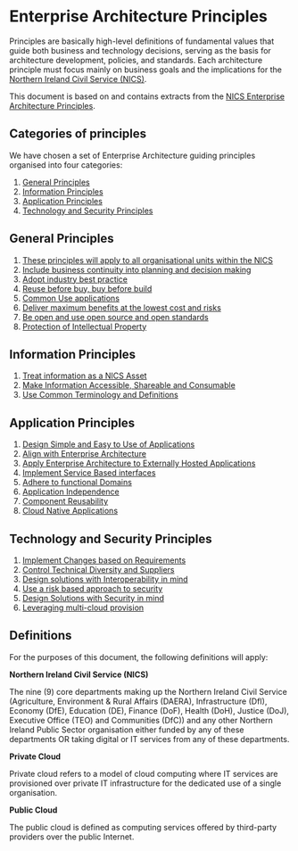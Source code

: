# Enterprise Architecture Principles

Principles are basically high-level definitions of fundamental values that guide both business and technology decisions,
serving as the basis for architecture development, policies, and standards. Each architecture principle must focus mainly on business goals and the implications for the [Northern Ireland Civil Service (NICS)](#definitions).

This document is based on and contains extracts from the [NICS Enterprise Architecture Principles](https://www.finance-ni.gov.uk/publications/nics-enterprise-architecture-principles-itda).

## Categories of principles

We have chosen a set of Enterprise Architecture guiding principles organised into four categories:

1. [General Principles](#general-principles)
2. [Information Principles](#information-principles)
3. [Application Principles](#application-principles)
4. [Technology and Security Principles](#technology-and-security-principles)

## General Principles

1. [These principles will apply to all organisational units within the NICS](documentation/general#1-the-architectural-principles-will-apply-to-all-business-areas-within-the-nics)
2. [Include business continuity into planning and decision making](documentation/general#1-2-include-business-continuity-into-planning-and-decision-making)
3. [Adopt industry best practice](documentation/general#1-3-adopt-industry-best-practice)
4. [Reuse before buy, buy before build](documentation/general#1-4-reuse-before-buy-buy-before-build)
5. [Common Use applications](documentation/general#1-5-common-use-applications)
6. [Deliver maximum benefits at the lowest cost and risks](documentation/general#1-6-deliver-maximum-benefits-at-the-lowest-cost-and-risks)
7. [Be open and use open source and open standards](documentation/general#1-7-be-open-and-use-open-source-and-open-standards)
8. [Protection of Intellectual Property](documentation/general#1-8-protection-of-intellectual-property)

## Information Principles

1. [Treat information as a NICS Asset](documentation/information#2-1-treat-information-as-a-nics-asset)
2. [Make Information Accessible, Shareable and Consumable](documentation/information#2-2-make-information-accessible-shareable-and-consumable)
3. [Use Common Terminology and Definitions](documentation/information#2-3-use-common-terminology-and-definitions)

## Application Principles

1. [Design Simple and Easy to Use of Applications](documentation/application#3-1-design-simple-and-easy-to-use-applications)
2. [Align with Enterprise Architecture](documentation/application#3-2-align-with-the-enterprise-architecture)
3. [Apply Enterprise Architecture to Externally Hosted Applications](documentation/application#3-3-apply-enterprise-architecture-principles-to-externally-provided-or-hosted-applications)
4. [Implement Service Based interfaces](documentation/application#3-4-implement-service-based-interfaces)
5. [Adhere to functional Domains](documentation/application#3-5-adhere-to-functional-domains)
6. [Application Independence](documentation/application#3-6-application-independence)
7. [Component Reusability](documentation/application#3-7-component-reusability)
8. [Cloud Native Applications](documentation/application#3-8-cloud-native-applications)

## Technology and Security Principles

1. [Implement Changes based on Requirements](documentation/technology#4-1-implement-changes-based-on-requirements)
2. [Control Technical Diversity and Suppliers](documentation/technology#4-2-control-technical-diversity)
3. [Design solutions with Interoperability in mind](#)
4. [Use a risk based approach to security](documentation/technology#4-4-use-a-risk-based-approach-to-security)
5. [Design Solutions with Security in mind](documentation/technology#4-5-design-solution-with-security-in-mind)
6. [Leveraging multi-cloud provision](documentation/technology#4-6-leveraging-multi-cloud-provision)


## Definitions

For the purposes of this document, the following definitions will apply:

**Northern Ireland Civil Service (NICS)**

The nine (9) core departments making up the Northern Ireland Civil Service (Agriculture, Environment & Rural
Affairs (DAERA), Infrastructure (DfI), Economy (DfE), Education (DE), Finance (DoF), Health (DoH), Justice (DoJ),
Executive Office (TEO) and Communities (DfC)) and any other Northern Ireland Public Sector organisation either
funded by any of these departments OR taking digital or IT services from any of these departments.

**Private Cloud**

Private cloud refers to a model of cloud computing where IT services are provisioned over private IT
infrastructure for the dedicated use of a single organisation.

**Public Cloud**

The public cloud is defined as computing services offered by third-party providers over the public Internet.
